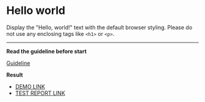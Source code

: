 # Hello world

Display the "Hello, world!" text with the default browser styling. Please do not
use any enclosing tags like `<h1>` or `<p>`.
___

**Read the guideline before start**

[Guideline](https://mate-academy.github.io/layout_task-guideline/)

**Result**

- [DEMO LINK](https://serhii-p.github.io/layout_hello-world/) <br>
- [TEST REPORT LINK](https://serhii-p.github.io/layout_hello-world/report/html_report/)
